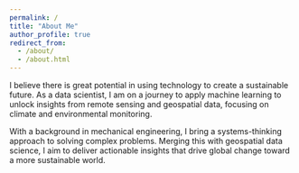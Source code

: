 ```yaml
---
permalink: /
title: "About Me"
author_profile: true
redirect_from: 
  - /about/
  - /about.html
---
```


I believe there is great potential in using technology to create a sustainable future. As a data scientist, I am on a journey to apply machine learning to unlock insights from remote sensing and geospatial data, focusing on climate and environmental monitoring.

With a background in mechanical engineering, I bring a systems-thinking approach to solving complex problems. Merging this with geospatial data science, I aim to deliver actionable insights that drive global change toward a more sustainable world.
